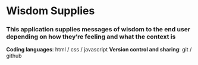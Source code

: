 # Wisdom Supplies
### This application supplies messages of wisdom to the end user depending on how they’re feeling and what the context is
**Coding languages**: html / css / javascript
**Version control and sharing**: git / github
